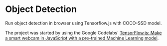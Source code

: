 # Object Detection

Run object detection in browser using Tensorflow.js with COCO-SSD model.

The project was started by using the Google Codelabs' [TensorFlow.js: Make a smart webcam in JavaScript with a pre-trained Machine Learning model](https://codelabs.developers.google.com/codelabs/tensorflowjs-object-detection/index.html).
